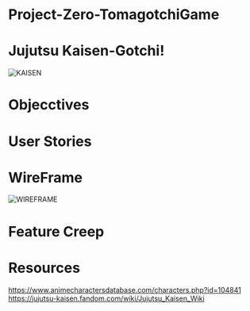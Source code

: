 # Project-Zero-TomagotchiGame


# Jujutsu Kaisen-Gotchi!

![KAISEN](https://occ-0-1723-1722.1.nflxso.net/dnm/api/v6/LmEnxtiAuzezXBjYXPuDgfZ4zZQ/AAAABenF3_UnaazjvWtxJrkgO66DOTKiMqaHO4kWi1Hs5T2HmCtjwVopytB2Vk9mdqe_IitU3BwvUSsMmxckw9BdVUtNmJQQt9e0RBqV.png?r=1e9)

# Objecctives

# User Stories

# WireFrame 
![WIREFRAME](https://i.imgur.com/cN9tW1w.png)


# Feature Creep

# Resources
https://www.animecharactersdatabase.com/characters.php?id=104841
https://jujutsu-kaisen.fandom.com/wiki/Jujutsu_Kaisen_Wiki